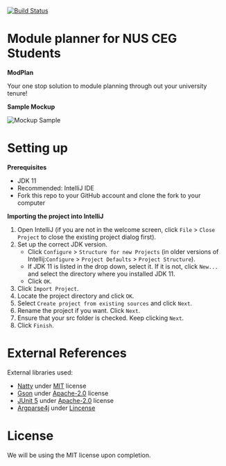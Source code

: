 [![Build Status](https://travis-ci.org/namiwa/main.svg?branch=master)](https://travis-ci.org/namiwa/main)


# Module planner for NUS CEG Students

**ModPlan**

Your one stop solution to module planning through out your university tenure!

**Sample Mockup**

![Mockup Sample](https://github.com/namiwa/main/blob/namiwa-readme-1/docs/images/Ui.png)



# Setting up


**Prerequisites**

* JDK 11
* Recommended: IntelliJ IDE
* Fork this repo to your GitHub account and clone the fork to your computer

**Importing the project into IntelliJ**

1. Open IntelliJ (if you are not in the welcome screen, click `File` > `Close Project` to close the existing project dialog first).
1. Set up the correct JDK version.
   * Click `Configure` > `Structure for new Projects` (in older versions of Intellij:`Configure` > `Project Defaults` > `Project Structure`).
   * If JDK 11 is listed in the drop down, select it. If it is not, click `New...` and select the directory where you installed JDK 11.
   * Click `OK`.
1. Click `Import Project`.
1. Locate the project directory and click `OK`.
1. Select `Create project from existing sources` and click `Next`.
1. Rename the project if you want. Click `Next`.
1. Ensure that your src folder is checked. Keep clicking `Next`.
1. Click `Finish`.


# External References

External libraries used:
* [Natty](https://github.com/joestelmach/natty) under [MIT](https://opensource.org/licenses/MIT) license
* [Gson](https://github.com/google/gson) under [Apache-2.0](https://www.apache.org/licenses/LICENSE-2.0) license
* [JUnit 5](https://github.com/junit-team/junit5) under [Apache-2.0](https://www.apache.org/licenses/LICENSE-2.0) license
* [Argparse4j](https://github.com/argparse4j/argparse4j) under [Lincense](https://github.com/argparse4j/argparse4j/blob/master/LICENSE.txt)


# License

We will be using the MIT license upon completion.
